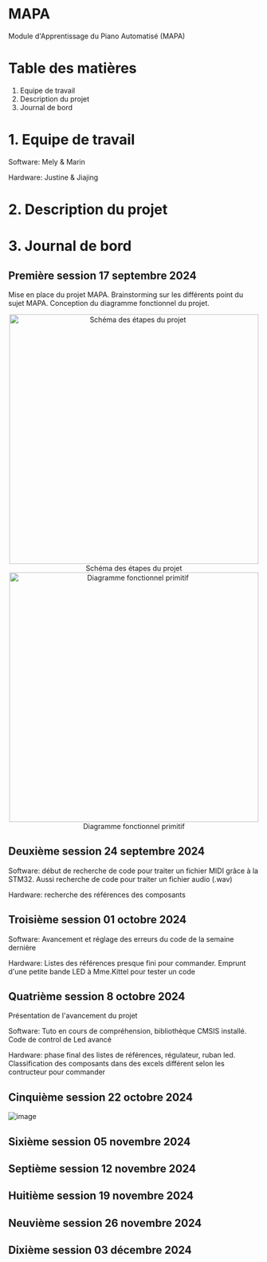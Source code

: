 # MAPA
Module d'Apprentissage du Piano Automatisé (MAPA)

# Table des matières
1. Equipe de travail
2. Description du projet
3. Journal de bord

# 1. Equipe de travail

Software: Mely & Marin

Hardware: Justine & Jiajing

# 2. Description du projet
# 3. Journal de bord

## Première session 17 septembre 2024

Mise en place du projet MAPA. Brainstorming sur les différents point du sujet MAPA. Conception du diagramme fonctionnel du projet.

<div align="center">
  <img src="https://github.com/user-attachments/assets/c3d9098e-1550-47c4-95c5-e33217d4f7e7" alt="Schéma des étapes du projet" width="500"/>
</div>
<div align="center">
Schéma des étapes du projet
</div>

<div align="center">
  <img src="https://github.com/user-attachments/assets/de302488-39e3-42fb-bcfc-21a35f90154a" alt="Diagramme fonctionnel primitif" width="500"/>
</div>
<div align="center">
Diagramme fonctionnel primitif
</div>

## Deuxième session 24 septembre 2024
Software: début de recherche de code pour traiter un fichier MIDI grâce à la STM32. Aussi recherche de code pour traiter un fichier audio (.wav)

Hardware: recherche des références des composants
## Troisième session 01 octobre 2024
Software: Avancement et réglage des erreurs du code de la semaine dernière

Hardware: Listes des références presque fini pour commander. Emprunt d'une petite bande LED à Mme.Kittel pour tester un code

## Quatrième session 8 octobre 2024

Présentation de l'avancement du projet

Software: Tuto en cours de compréhension, bibliothèque CMSIS installé. Code de control de Led avancé

Hardware: phase final des listes de références, régulateur, ruban led. Classification des composants dans des excels différent selon les contructeur pour commander

## Cinquième session 22 octobre 2024
![image](https://github.com/user-attachments/assets/caae2b9b-f800-4daa-a783-dbfd19fdef90)

## Sixième session 05 novembre 2024

## Septième session 12 novembre 2024

## Huitième session 19 novembre 2024

## Neuvième session 26 novembre 2024

## Dixième session 03 décembre 2024

